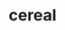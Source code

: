 ---
title: "cereal"
layout: cache
categories: [package, develop-2024-03-10]
meta: {"versions": ["1.3.0", "1.3.2"], "compilers": ["gcc@=11.4.0", "gcc@=7.3.1", "gcc@=7.5.0", "gcc@=9.4.0", "oneapi@=2024.0.0"], "oss": ["amzn2", "ubuntu18.04", "ubuntu20.04", "ubuntu22.04"], "platforms": ["linux"], "targets": ["aarch64", "neoverse_n1", "neoverse_v1", "neoverse_v2", "ppc64le", "x86_64_v3"], "stacks": ["aws-isc", "aws-isc-aarch64", "e4s", "e4s-neoverse-v2", "e4s-neoverse_v1", "e4s-oneapi", "e4s-power", "radiuss", "root"], "num_specs": 10, "num_specs_by_stack": {"root": 10, "aws-isc-aarch64": 2, "aws-isc": 1, "radiuss": 1, "e4s-power": 1, "e4s-neoverse_v1": 1, "e4s-neoverse-v2": 1, "e4s": 2, "e4s-oneapi": 1}}
spec_details: [{"hash": "vpvofadtqprqfag32jzafcpqpzhginsw", "compiler": "gcc@=7.3.1", "versions": ["1.3.2"], "os": "amzn2", "platform": "linux", "target": "aarch64", "variants": ["build_system=cmake", "build_type=Release", "generator=make", "~ipo", "patches=2dfa0bf"], "stacks": ["root", "aws-isc-aarch64"], "size": "-", "tarball": "https://binaries.spack.io/develop-2024-03-10/build_cache/linux-amzn2-aarch64/gcc-7.3.1/cereal-1.3.2/linux-amzn2-aarch64-gcc-7.3.1-cereal-1.3.2-vpvofadtqprqfag32jzafcpqpzhginsw.spack"}, {"hash": "nei62ynpskfvvqn7lagxn42vurm4ws3i", "compiler": "gcc@=7.3.1", "versions": ["1.3.2"], "os": "amzn2", "platform": "linux", "target": "neoverse_n1", "variants": ["build_system=cmake", "build_type=Release", "generator=make", "~ipo", "patches=2dfa0bf"], "stacks": ["root", "aws-isc-aarch64"], "size": "-", "tarball": "https://binaries.spack.io/develop-2024-03-10/build_cache/linux-amzn2-neoverse_n1/gcc-7.3.1/cereal-1.3.2/linux-amzn2-neoverse_n1-gcc-7.3.1-cereal-1.3.2-nei62ynpskfvvqn7lagxn42vurm4ws3i.spack"}, {"hash": "cpskipxwqflszey22i5uck2coxq3h2tz", "compiler": "gcc@=7.3.1", "versions": ["1.3.2"], "os": "amzn2", "platform": "linux", "target": "x86_64_v3", "variants": ["build_system=cmake", "build_type=Release", "generator=make", "~ipo", "patches=2dfa0bf"], "stacks": ["aws-isc", "root"], "size": "-", "tarball": "https://binaries.spack.io/develop-2024-03-10/build_cache/linux-amzn2-x86_64_v3/gcc-7.3.1/cereal-1.3.2/linux-amzn2-x86_64_v3-gcc-7.3.1-cereal-1.3.2-cpskipxwqflszey22i5uck2coxq3h2tz.spack"}, {"hash": "t3dnhatqi2c4pfttcmnxiqb445trl7ls", "compiler": "gcc@=7.5.0", "versions": ["1.3.0"], "os": "ubuntu18.04", "platform": "linux", "target": "x86_64_v3", "variants": ["build_system=cmake", "build_type=Release", "generator=make", "~ipo", "patches=27c9b59,2dfa0bf,7202653,91f968e"], "stacks": ["radiuss", "root"], "size": "-", "tarball": "https://binaries.spack.io/develop-2024-03-10/build_cache/linux-ubuntu18.04-x86_64_v3/gcc-7.5.0/cereal-1.3.0/linux-ubuntu18.04-x86_64_v3-gcc-7.5.0-cereal-1.3.0-t3dnhatqi2c4pfttcmnxiqb445trl7ls.spack"}, {"hash": "kyezox5g35wmt3cincsbfvgh5pnxmld7", "compiler": "gcc@=9.4.0", "versions": ["1.3.0"], "os": "ubuntu20.04", "platform": "linux", "target": "ppc64le", "variants": ["build_system=cmake", "build_type=Release", "generator=make", "~ipo", "patches=27c9b59,2dfa0bf,7202653,91f968e"], "stacks": ["root", "e4s-power"], "size": "-", "tarball": "https://binaries.spack.io/develop-2024-03-10/build_cache/linux-ubuntu20.04-ppc64le/gcc-9.4.0/cereal-1.3.0/linux-ubuntu20.04-ppc64le-gcc-9.4.0-cereal-1.3.0-kyezox5g35wmt3cincsbfvgh5pnxmld7.spack"}, {"hash": "6sae35mjxwpaulgmvtx34o5muofey4od", "compiler": "gcc@=11.4.0", "versions": ["1.3.0"], "os": "ubuntu22.04", "platform": "linux", "target": "neoverse_v1", "variants": ["build_system=cmake", "build_type=Release", "generator=make", "~ipo", "patches=27c9b59,2dfa0bf,7202653,91f968e"], "stacks": ["e4s-neoverse_v1", "root"], "size": "-", "tarball": "https://binaries.spack.io/develop-2024-03-10/build_cache/linux-ubuntu22.04-neoverse_v1/gcc-11.4.0/cereal-1.3.0/linux-ubuntu22.04-neoverse_v1-gcc-11.4.0-cereal-1.3.0-6sae35mjxwpaulgmvtx34o5muofey4od.spack"}, {"hash": "xcu6o2a7l7v66jqmicgtfx5hkm46yvds", "compiler": "gcc@=11.4.0", "versions": ["1.3.0"], "os": "ubuntu22.04", "platform": "linux", "target": "neoverse_v2", "variants": ["build_system=cmake", "build_type=Release", "generator=make", "~ipo", "patches=27c9b59,2dfa0bf,7202653,91f968e"], "stacks": ["root", "e4s-neoverse-v2"], "size": "-", "tarball": "https://binaries.spack.io/develop-2024-03-10/build_cache/linux-ubuntu22.04-neoverse_v2/gcc-11.4.0/cereal-1.3.0/linux-ubuntu22.04-neoverse_v2-gcc-11.4.0-cereal-1.3.0-xcu6o2a7l7v66jqmicgtfx5hkm46yvds.spack"}, {"hash": "vdmiop44p2v5ddmckpgxzq45tbkbajm7", "compiler": "gcc@=11.4.0", "versions": ["1.3.0"], "os": "ubuntu22.04", "platform": "linux", "target": "x86_64_v3", "variants": ["build_system=cmake", "build_type=Release", "generator=make", "~ipo", "patches=27c9b59,2dfa0bf,7202653,91f968e"], "stacks": ["root", "e4s"], "size": "-", "tarball": "https://binaries.spack.io/develop-2024-03-10/build_cache/linux-ubuntu22.04-x86_64_v3/gcc-11.4.0/cereal-1.3.0/linux-ubuntu22.04-x86_64_v3-gcc-11.4.0-cereal-1.3.0-vdmiop44p2v5ddmckpgxzq45tbkbajm7.spack"}, {"hash": "q3stul7agn2qhjnnbmmuwlgppeypfikr", "compiler": "gcc@=11.4.0", "versions": ["1.3.2"], "os": "ubuntu22.04", "platform": "linux", "target": "x86_64_v3", "variants": ["build_system=cmake", "build_type=Release", "generator=make", "~ipo", "patches=2dfa0bf"], "stacks": ["root", "e4s"], "size": "-", "tarball": "https://binaries.spack.io/develop-2024-03-10/build_cache/linux-ubuntu22.04-x86_64_v3/gcc-11.4.0/cereal-1.3.2/linux-ubuntu22.04-x86_64_v3-gcc-11.4.0-cereal-1.3.2-q3stul7agn2qhjnnbmmuwlgppeypfikr.spack"}, {"hash": "mnjojhqfyd54npgbeqioovepexbayyib", "compiler": "oneapi@=2024.0.0", "versions": ["1.3.0"], "os": "ubuntu22.04", "platform": "linux", "target": "x86_64_v3", "variants": ["build_system=cmake", "build_type=Release", "generator=make", "~ipo", "patches=27c9b59,2dfa0bf,7202653,91f968e"], "stacks": ["root", "e4s-oneapi"], "size": "-", "tarball": "https://binaries.spack.io/develop-2024-03-10/build_cache/linux-ubuntu22.04-x86_64_v3/oneapi-2024.0.0/cereal-1.3.0/linux-ubuntu22.04-x86_64_v3-oneapi-2024.0.0-cereal-1.3.0-mnjojhqfyd54npgbeqioovepexbayyib.spack"}]
---